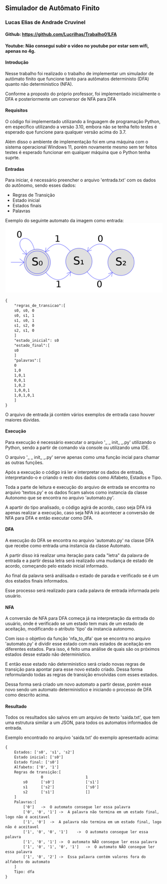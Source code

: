## Simulador de Autômato Finito

### Lucas Elias de Andrade Cruvinel
#### Github: https://github.com/Lucrilhas/Trabalho01LFA
#### Youtube: Não consegui subir o vídeo no youtube por estar sem wifi, apenas no 4g.

#### Introdução
Nesse trabalho foi realizado o trabalho de implementar um simulador de autômato 
finito que funcione tanto para autômatos deterministo (DFA) quanto não deterministico (NFA).

Conforme a proposto do próprio professor, foi implementado inicialmente o DFA e 
posteriormente um conversor de NFA para DFA

#### Requisitos
O código foi implementado utilizando a linguagem de programação Python, em especifico utilizando
a versão 3.10, embora não se tenha feito testes é esperado que funcione para qualquer versão
acima do 3.7. 

Além disso o ambiente de implementação foi em uma máquina com o sistema operacional
Windows 11, porém novamente mesmo sem ter feitos testes é esperado funcionar em qualquer máquina
que o Python tenha suprte.

#### Entradas
Para iniciar, é necessário preencher o arquivo 'entrada.txt' com os dados do autônomo,
sendo esses dados:

* Regras de Transição
* Estado inicial
* Estados finais
* Palavras

Exemplo do seguinte automato da imagem como entrada:
![Exemplo DFA](exemplo_dfa.png)
```
{
    "regras_de_transicao":[
    s0, s0, 0
    s0, s1, 1
    s1, s0, 1
    s1, s2, 0
    s2, s1, 0
    ]
    "estado_inicial": s0
    "estado_final":[
    s0
    ]
    "palavras":[
    0
    1,0
    1,0,1
    0,0,1
    1,0,2
    1,0,0,1
    1,0,1,0,1
    ]
}
```
O arquivo de entrada já contém vários exemplos de entrada caso houver maiores dúvidas.

#### Execução

Para execução é necessário executar o arquivo '_ _ init_ _.py' utilizando o Python, sendo
a partir de comando via console ou utilizando uma IDE.

O arquivo '_ _ init_ _.py' serve apenas como uma função incial para chamar as outras funções.

Após a execução o código irá ler e interpretar os dados de entrada, interpretando-o e 
criando o resto dos dados como Alfabeto, Estados e Tipo.

Toda a parte de leitura e execução do arquivo de entrada se encontra no arquivo 'textos.py' e
os dados ficam salvos como instancia da classe Autonomo que se encontra no arquivo 'automato.py'.

A apartir do tipo analisado, o código agirá de acordo, caso seja DFA irá apenas realizar a execução,
caso seja NFA irá acontecer a conversão de NFA para DFA e então executar como DFA.

#### DFA

A execução do DFA se encontra no arquivo 'automato.py' na classe DFA que recebe como entrada uma
instancia da classe Automato.

A partir disso irá realizar uma iteração para cada "letra" da palavra de entrada e a partir dessa
letra será realizado uma mudança de estado de acordo, começando pelo estado inicial informado.

Ao final da palavra será análisada o estado de parada e verificado se é um dos estados finais informados.

Esse processo será realizado para cada palavra de entrada informada pelo usuário.

#### NFA

A conversão de NFA para DFA começa já na interpretação da entrada do usuário, onde é
verificado se um estado tem mais de um estado de aceitação, modificando o atributo 'tipo'
da instancia autonomo.

Com isso o objetivo da função 'nfa_to_dfa' que se encontra no arquivo 'automato.py' é dividir esse estado
com mais estados de aceitação em diferentes estados. Para isso, é feito uma análise de quais são os 
próximos estados desse estado não deterministico.

E então esse estado não deterministico será criado novas regras de transição para apontar para esse novo
estado criado. Dessa forma reformulando todas as regras de transição envolvidas com esses estados.

Dessa forma será criado um novo automato a partir desse, porém esse novo sendo um automato deterministico
e iniciando o processo de DFA como descrito acima.

#### Resultado

Todos os resultados são salvos em um arquivo de texto 'saida.txt', que tem uma estrutura similar
a um JSON, para todos os automatos informados de entrada.

Exemplo encontrado no arquivo 'saida.txt' do exemplo apresentado acima:
```
{
	Estados: ['s0', 's1', 's2']
	Estado inicial: ['s0']
	Estado final: ['s0']
	Alfabeto: ['0', '1']
	Regras de transição:[
				0					1					
		s0		['s0']				['s1']				
		s1		['s2']				['s0']				
		s2		['s1']				[]				
	]
	Palavras:[
		['0']	->	O automato consegue ler essa palavra
		['0', '0', '1']	->	A palavra não termina em um estado final, logo não é aceitavel
		['1', '0']	->	A palavra não termina em um estado final, logo não é aceitavel
		['1', '0', '0', '1']	->	O automato consegue ler essa palavra
		['1', '0', '1']	->	O automato NÃO consegue ler essa palavra
		['1', '0', '1', '0', '1']	->	O automato NÃO consegue ler essa palavra
		['1', '0', '2']	->	Essa palavra contém valores fora do alfabeto do automato
	]
	Tipo: dfa
}
```